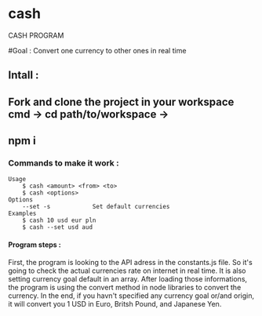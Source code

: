 # cash

CASH PROGRAM

#Goal : Convert one currency to other ones in real time

## Intall :
Fork and clone the project in your workspace 
cmd -> cd path/to/workspace ->  
---
npm i
--- 

### Commands to make it work :

	Usage
		$ cash <amount> <from> <to>
		$ cash <options>
	Options
		--set -s 			Set default currencies
	Examples
		$ cash 10 usd eur pln
		$ cash --set usd aud

#### Program steps : 
First, the program is looking to the API adress in the constants.js file. So it's going to check the actual currencies rate on internet in real time.
It is also setting currency goal default in an array.
After loading those informations, the program is using the convert method in node libraries to convert the currency.
In the end, if you havn't specified  any currency goal or/and origin, it will convert you 1 USD in Euro, Britsh Pound, and Japanese Yen.

